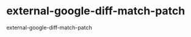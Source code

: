 external-google-diff-match-patch
================================

external-google-diff-match-patch
